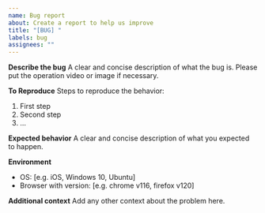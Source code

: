 ```yaml
---
name: Bug report
about: Create a report to help us improve
title: "[BUG] "
labels: bug
assignees: ""
---
```


**Describe the bug**
A clear and concise description of what the bug is. Please put the operation video or image if necessary.

**To Reproduce**
Steps to reproduce the behavior:

1. First step
2. Second step
3. ...

**Expected behavior**
A clear and concise description of what you expected to happen.

**Environment**

- OS: [e.g. iOS, Windows 10, Ubuntu]
- Browser with version: [e.g. chrome v116, firefox v120]

**Additional context**
Add any other context about the problem here.
